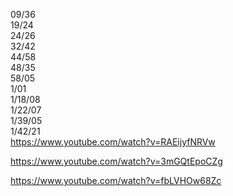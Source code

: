 09/36                                                                                                                                     
19/24                                                                                                                                     
24/26                                                                                                                                     
32/42                                                                                                                                     
44/58                                                                                                                                     
48/35                                                                                                                                     
58/05                                                                                                                                     
1/01                                                                                                                                     
1/18/08                                                                                                                                   
1/22/07                                                                                                                                   
1/39/05                                                                                                                                   
1/42/21                                                                                                                                   
https://www.youtube.com/watch?v=RAEijyfNRVw                                                                                               

https://www.youtube.com/watch?v=3mGQtEpoCZg

https://www.youtube.com/watch?v=fbLVHOw68Zc
